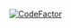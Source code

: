 [![CodeFactor](https://www.codefactor.io/repository/github/timofeyshumakov/denis_novik/badge/src)](https://www.codefactor.io/repository/github/timofeyshumakov/denis_novik/overview/src)
